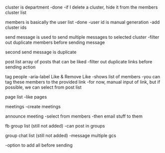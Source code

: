 cluster is department -done
-if I delete a cluster, hide it from the members cluster list

members is basically the user list -done
-user id is manual generation
-add cluster ids

send message is used to send multiple messages to selected cluster
-filter out duplicate members before sending message

second send message is duplicate

post list
array of posts that can be liked
-filter out duplicate links before sending action

tag people
-aria-label Like & Remove Like
-shows list of members
-you can tag these members to the provided link
-for now, manual input of link, but if possible, we can select from post list

page list
-like pages

meetings
-create meetings

announce meeting
-select from members
-then email stuff to them

fb group list (still not added)
-can post in groups

group chat list (still not added)
-message multiple gcs

-option to add all before sending
